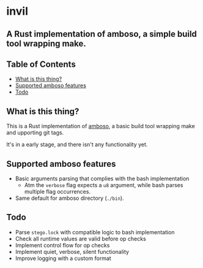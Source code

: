 # invil

## A Rust implementation of amboso, a simple build tool wrapping make.

## Table of Contents

+ [What is this thing?](#witt)
+ [Supported amboso features](#supported_amboso)
+ [Todo](#todo)

## What is this thing? <a name = "witt"></a>

  This is a Rust implementation of [amboso](https://github.com/jgabaut/amboso), a basic build tool wrapping make and upporting git tags.

  It's in a early stage, and there isn't any functionality yet.

## Supported amboso features <a name = "supported_amboso"></a>

  - Basic arguments parsing that complies with the bash implementation
    - Atm the `verbose` flag expects a `u8` argument, while bash parses multiple flag occurrences.
  - Same default for amboso directory (`./bin`).

## Todo <a name = "todo"></a>

  - Parse `stego.lock` with compatible logic to bash implementation
  - Check all runtime values are valid before op checks
  - Implement control flow for op checks
  - Implement quiet, verbose, silent functionality
  - Improve logging with a custom format
